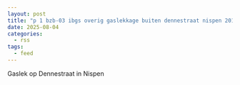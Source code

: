 ```yaml
---
layout: post
title: "p 1 bzb-03 ibgs overig gaslekkage buiten dennestraat nispen 201331 201092"
date: 2025-08-04
categories: 
  - rss
tags: 
  - feed
---
```


Gaslek op Dennestraat in Nispen
